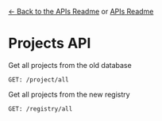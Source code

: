 [<- Back to the APIs Readme](../docs/README.md) or [APIs Readme](../README.md)

# Projects API

Get all projects from the old database
```
GET: /project/all
```

Get all projects from the new registry
```
GET: /registry/all
```